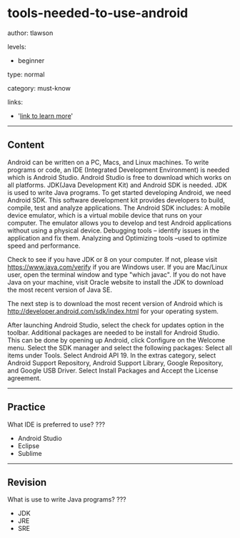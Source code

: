 # tools-needed-to-use-android
author: tlawson

levels:

  - beginner

type: normal

category: must-know

links:

  - '[link to learn more](https://enki.com)'

---
## Content

Android can be written on a PC, Macs, and Linux machines. To write programs or code, an IDE (Integrated Development Environment) is needed which is Android Studio. Android Studio is free to download which works on all platforms. JDK(Java Development Kit) and Android SDK is needed. JDK is used to write Java programs.
To get started developing Android, we need Android SDK. This software development kit provides developers to build, compile, test and analyze applications. 
The Android SDK includes:
A mobile device emulator, which is a virtual mobile device that runs on your computer. The emulator allows you to develop and test Android applications without using a physical device. 
Debugging tools – identify issues in the application and fix them. 
Analyzing and Optimizing tools –used to optimize speed and performance. 

Check to see if you have JDK or 8 on your computer. If not, please visit https://www.java.com/verify if you are Windows user. If you are Mac/Linux user, open the terminal window and type "which javac". If you do not have Java on your machine, visit Oracle website to install the JDK to download the most recent version of Java SE.

The next step is to download the most recent version of Android which is http://developer.android.com/sdk/index.html for your operating system. 

After launching Android Studio, select the check for updates option in the toolbar.
Additional packages are needed to be install for Android Studio. This can be done by opening up Android, click Configure on the Welcome menu. Select the SDK manager and select the following packages: Select all items under Tools. Select Android API 19. In the extras category, select Android Support Repository, Android Support Library, Google Repository, and Google USB Driver. Select Install Packages and Accept the License agreement.



---
## Practice

What IDE is preferred to use?
???

* Android Studio
* Eclipse
* Sublime

---
## Revision

What is use to write Java programs?
???

* JDK
* JRE
* SRE
